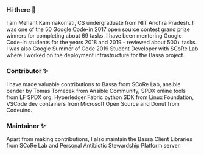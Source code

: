 ### Hi there 👋

I am Mehant Kammakomati, CS undergraduate from NIT Andhra Pradesh. I was one of the 50 Google Code-in 2017 open source contest grand prize winners for completing about 69 tasks. I have been mentoring Google Code-in students for the years 2018 and 2019 - reviewed about 500+ tasks. I was also Google Summer of Code 2019 Student Developer with SCoRe Lab where I worked on the deployment infrastructure for the Bassa project.

### Contributor ✨
I have made valuable contributions to Bassa from SCoRe Lab, ansible bender by Tomas Tomecek from Ansible Community, SPDX online tools from LF SPDX org, Hyperledger Fabric python SDK from Linux Foundation, VSCode dev containers from Microsoft Open Source and Donut from Codeuino.

### Maintainer ✨
Apart from making contributions, I also maintain the Bassa Client Libraries from SCoRe Lab and Personal Antibiotic Stewardship Platform server.

